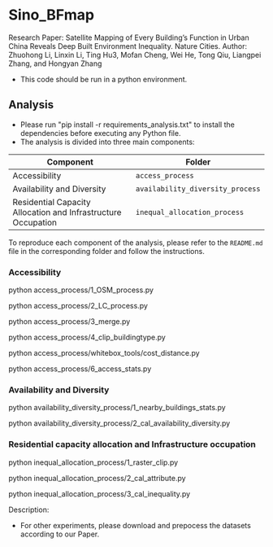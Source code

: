 # Sino_BFmap
Research Paper: Satellite Mapping of Every Building’s Function in Urban China Reveals Deep Built Environment Inequality. Nature Cities. 
Author: Zhuohong Li, Linxin Li, Ting Hu3, Mofan Cheng, Wei He, Tong Qiu, Liangpei Zhang, and Hongyan Zhang
* This code should be run in a python environment.

## Analysis
* Please run "pip install -r requirements_analysis.txt" to install the dependencies before executing any Python file.
* The analysis is divided into three main components:

| Component                                                         | Folder                          |
|-------------------------------------------------------------------|---------------------------------|
| Accessibility                                                  | `access_process`               |
| Availability and Diversity                                     | `availability_diversity_process` |
| Residential Capacity Allocation and Infrastructure Occupation | `inequal_allocation_process`   |

To reproduce each component of the analysis, please refer to the `README.md` file in the corresponding folder and follow the instructions.

### Accessibility
python access_process/1_OSM_process.py

python access_process/2_LC_process.py

python access_process/3_merge.py

python access_process/4_clip_buildingtype.py

python access_process/whitebox_tools/cost_distance.py

python access_process/6_access_stats.py


### Availability and Diversity
python availability_diversity_process/1_nearby_buildings_stats.py

python availability_diversity_process/2_cal_availability_diversity.py

### Residential capacity allocation and Infrastructure occupation
python inequal_allocation_process/1_raster_clip.py

python inequal_allocation_process/2_cal_attribute.py

python inequal_allocation_process/3_cal_inequality.py

Description: 
* For other experiments, please download and prepocess the datasets according to our Paper.

